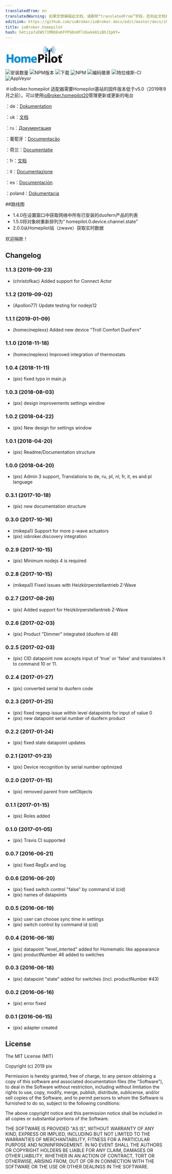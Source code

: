 ```yaml
---
translatedFrom: en
translatedWarning: 如果您想编辑此文档，请删除“translatedFrom”字段，否则此文档将再次自动翻译
editLink: https://github.com/ioBroker/ioBroker.docs/edit/master/docs/zh-cn/adapterref/iobroker.homepilot/README.md
title: ioBroker.homepilot
hash: h4tiza7xEW571MRD8xKFFPGDnHTlUGekk6SiBhJIpKY=
---
```

![商标](../../../en/adapterref/iobroker.homepilot/admin/homepilot.png)

![安装数量](http://iobroker.live/badges/homepilot-stable.svg)
![NPM版本](http://img.shields.io/npm/v/iobroker.homepilot.svg)
![下载](https://img.shields.io/npm/dm/iobroker.homepilot.svg)
![NPM](https://nodei.co/npm/iobroker.homepilot.png?downloads=true)
![编码徽章](https://api.codacy.com/project/badge/Grade/41e0e541711c47b996f11a2439a6663c)
![特拉维斯-CI](http://img.shields.io/travis/Pix---/ioBroker.homepilot/master.svg)
![AppVeyor](https://ci.appveyor.com/api/projects/status/github/Pix---/ioBroker.homepilot?branch=master&svg=true)

＃ioBroker.homepilot
适配器需要Homepilot基站的固件版本低于v5.0（2019年9月之前）。可以使用[ioBroker.homepilot20](https://github.com/homecineplexx/ioBroker.homepilot20)管理更新或更新的电台

：de：[Dokumentation](/docs/de/doc_homepilot_de.md)

：uk：[文档](/docs/en/doc_homepilot_en.md)

：ru：[Документация](/docs/en/doc_homepilot_en.md)

：葡萄牙：[Documentação](/docs/en/doc_homepilot_en.md)

：荷兰：[Documentatie](/docs/en/doc_homepilot_en.md)

：fr：[文档](/docs/en/doc_homepilot_en.md)

：it：[Documentazione](/docs/en/doc_homepilot_en.md)

：es：[Documentación](/docs/en/doc_homepilot_en.md)

：poland：[Dokumentacja](/docs/en/doc_homepilot_en.md)

##路线图
* 1.4.0在设置窗口中获取网络中所有已安装的duofern产品的列表
* 1.5.0将对象树重新排列为“ homepilot.0.device.channel.state”
* 2.0.0从Homepilot站（zwave）获取实时数据

欢迎捐款！

## Changelog
### 1.1.3 (2019-09-23)
+ (christofkac) Added support for Connect Actor

### 1.1.2 (2019-09-02)
+ (Apollon77) Update testing for nodejs12

### 1.1.1 (2019-01-09)
+ (homecineplexx) Added new device "Troll Comfort DuoFern"

### 1.1.0 (2018-11-18)
+ (homecineplexx) Improved integration of thermostats

### 1.0.4 (2018-11-11)
+ (pix) fixed typo in main.js

### 1.0.3 (2018-08-03)
+ (pix) design improvements settings window

### 1.0.2 (2018-04-22)
+ (pix) New design for settings window

### 1.0.1 (2018-04-20)
+ (pix) Readme/Documentation structure

### 1.0.0 (2018-04-20)
+ (pix) Admin 3 support, Translations to de, ru, pt, nl, fr, it, es and pl language

### 0.3.1 (2017-10-18)
+ (pix) new documentation structure

### 0.3.0 (2017-10-16)
+ (mikepa1) Support for more z-wave actuators
+ (pix) iobroker.discovery integration

### 0.2.9 (2017-10-15)
+ (pix) Minimum nodejs 4 is required

### 0.2.8 (2017-10-15)
+ (mikepa1) Fixed issues with Heizkörperstellantrieb Z-Wave

### 0.2.7 (2017-08-26)
+ (pix) Added support for Heizkörperstellantrieb Z-Wave

### 0.2.6 (2017-02-03)
+ (pix) Product "Dimmer" integrated (duofern id 48)

### 0.2.5 (2017-02-03)
+ (pix) CID datapoint now accepts input of 'true' or 'false' and translates it to command 10 or 11.

### 0.2.4 (2017-01-27)
* (pix) converted serial to duofern code

### 0.2.3 (2017-01-25)
* (pix) fixed regexp issue within level datapoints for input of value 0
* (pix) new datapoint serial number of duofern product

### 0.2.2 (2017-01-24)
* (pix) fixed state datapoint updates

### 0.2.1 (2017-01-23)
* (pix) Device recognition by serial number optimized

### 0.2.0 (2017-01-15)
* (pix) removed parent from setObjects

### 0.1.1 (2017-01-15)
* (pix) Roles added

### 0.1.0 (2017-01-05)
* (pix) Travis CI supported

### 0.0.7 (2016-06-21)
* (pix) fixed RegEx and log

### 0.0.6 (2016-06-20)
* (pix) fixed switch control "false" by command id (cid)
* (pix) names of datapoints

### 0.0.5 (2016-06-19)
* (pix) user can choose sync time in settings
* (pix) switch control by command id (cid)

### 0.0.4 (2016-06-18)
* (pix) datapoint "level_interted" added for Homematic like appearance
* (pix) productNumber 46 added to switches

### 0.0.3 (2016-06-18)
* (pix) datapoint "state" added for switches (incl. productNumber #43)

### 0.0.2 (2016-06-16)
* (pix) error fixed

### 0.0.1 (2016-06-15)
* (pix) adapter created

## License

The MIT License (MIT)

Copyright (c) 2019 pix

Permission is hereby granted, free of charge, to any person obtaining a copy
of this software and associated documentation files (the "Software"), to deal
in the Software without restriction, including without limitation the rights
to use, copy, modify, merge, publish, distribute, sublicense, and/or sell
copies of the Software, and to permit persons to whom the Software is
furnished to do so, subject to the following conditions:

The above copyright notice and this permission notice shall be included in all
copies or substantial portions of the Software.

THE SOFTWARE IS PROVIDED "AS IS", WITHOUT WARRANTY OF ANY KIND, EXPRESS OR
IMPLIED, INCLUDING BUT NOT LIMITED TO THE WARRANTIES OF MERCHANTABILITY,
FITNESS FOR A PARTICULAR PURPOSE AND NONINFRINGEMENT. IN NO EVENT SHALL THE
AUTHORS OR COPYRIGHT HOLDERS BE LIABLE FOR ANY CLAIM, DAMAGES OR OTHER
LIABILITY, WHETHER IN AN ACTION OF CONTRACT, TORT OR OTHERWISE, ARISING FROM,
OUT OF OR IN CONNECTION WITH THE SOFTWARE OR THE USE OR OTHER DEALINGS IN THE
SOFTWARE.
